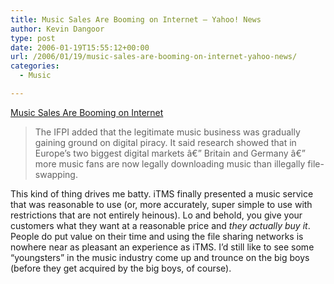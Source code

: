 ```yaml
---
title: Music Sales Are Booming on Internet – Yahoo! News
author: Kevin Dangoor
type: post
date: 2006-01-19T15:55:12+00:00
url: /2006/01/19/music-sales-are-booming-on-internet-yahoo-news/
categories:
  - Music

---
```

[Music Sales Are Booming on Internet][1]

> The IFPI added that the legitimate music business was gradually gaining ground on digital piracy. It said research showed that in Europe&#8217;s two biggest digital markets â€” Britain and Germany â€” more music fans are now legally downloading music than illegally file-swapping.

This kind of thing drives me batty. iTMS finally presented a music service that was reasonable to use (or, more accurately, super simple to use with restrictions that are not entirely heinous). Lo and behold, you give your customers what they want at a reasonable price and _they actually buy it_. People do put value on their time and using the file sharing networks is nowhere near as pleasant an experience as iTMS. I&#8217;d still like to see some &#8220;youngsters&#8221; in the music industry come up and trounce on the big boys (before they get acquired by the big boys, of course).

 [1]: http://news.yahoo.com/s/ap/20060119/ap_en_bu/britain_downloading_music